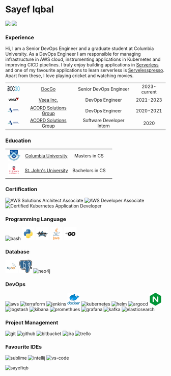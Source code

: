 # Sayef Iqbal

[![](https://img.shields.io/badge/LinkedIn-blue)](https://www.linkedin.com/in/sayef-iqbal/)
![](https://komarev.com/ghpvc/?username=sayefiqb&style=flat-square&color=blue)

### Experience
Hi, I am a Senior DevOps Engineer and a graduate student at Columbia University. As a DevOps Engineer I am responsible for managing infrastructure in AWS cloud, instrumenting applications in Kubernetes and improving CICD pipelines. I truly enjoy building applications in [Serverless](https://aws.amazon.com/serverless/) and one of my favourite applications to learn serverless is [Servelesspresso](https://serverlessland.com/reinvent2021/serverlesspresso). Apart from these, I love playing cricket and watching movies.



| | | | |
|:--:|:--:|:--:|:--:|
| <img width="40" height="15" src="./docgo.png" alt="DocGo"></img> | [DocGo](https://www.docgo.com/) | Senior DevOps Engineer | 2023-current|
| <img width="40" src="./veea.jpeg" alt="Veea Inc."></img> | [Veea Inc.](https://www.veea.com/) | DevOps Engineer | 2021-2023|
| <img width="40" src="./asg.png" alt="ACORD Solutions Group"></img> | [ACORD Solutions Group](https://www.acordsolutions.com/) | DevOps Engineer | 2020-2021 |
| <img width="40" src="./asg.png" alt="ACORD Solutions Group"></img> | [ACORD Solutions Group](https://www.acordsolutions.com/) | Software Developer Intern| 2020 |


### Education


| | | | |
|:--:|:--:|:--:|:--:|
| <img width="40" src="./columbia.png" alt="Columbia University"></img> | [Columbia University](https://www.columbia.edu/) | Masters in CS |
| <img width="40" src="./sju.png" alt="St. John's University"></img> | [St. John's University](https://www.stjohns.edu/) | Bachelors in CS |


### Certification
<p align="left"><img src="https://images.credly.com/images/0e284c3f-5164-4b21-8660-0d84737941bc/twitter_thumb_201604_image.png" alt="AWS Solutions Architect Associate" title="AWS Solutions Architect Associate" width="40" height="40"/> <img src="https://encrypted-tbn0.gstatic.com/images?q=tbn:ANd9GcRGTHpfaBs2Q8sNJaO3a9fYCTxLhUWurruKaa6g_Rsk8w&s" alt="AWS Developer Associate" title="AWS Developer Associate" width="40" height="40"/> <img src="https://encrypted-tbn0.gstatic.com/images?q=tbn:ANd9GcQ2Hax8Lrp1R3heEyPe3xqUDHUM_6ziLwj4Nk-eOpIk2Q&s" alt="Certified Kubernetes Application Developer" title="Certified Kubernetes Application Developer" width="40" height="40"/> </p>


### Programming Language
<p align="left"><img src="https://www.vectorlogo.zone/logos/gnu_bash/gnu_bash-icon.svg" alt="bash" title="bash" title="bash" width="40" height="40"/>  <img src="https://raw.githubusercontent.com/github/explore/80688e429a7d4ef2fca1e82350fe8e3517d3494d/topics/python/python.png" alt="python" title="python" width="40" height="40"/> <img src="https://raw.githubusercontent.com/github/explore/b15b6cf1726418913aafbf337a749dded180279d/topics/groovy/groovy.png" alt="groovy" title="groovy" width="40" height="40"/>  <img src="https://raw.githubusercontent.com/github/explore/80688e429a7d4ef2fca1e82350fe8e3517d3494d/topics/java/java.png" alt="java" title="java8" width="40" height="40"/>  <img src="https://raw.githubusercontent.com/github/explore/80688e429a7d4ef2fca1e82350fe8e3517d3494d/topics/go/go.png" alt="go" title="go" width="40" height="40"/> </p>

### Database
<p align="left"><img src="https://raw.githubusercontent.com/github/explore/80688e429a7d4ef2fca1e82350fe8e3517d3494d/topics/mysql/mysql.png" alt="mysql" title="mysql" width="40" height="40"/>  <img src="https://raw.githubusercontent.com/github/explore/80688e429a7d4ef2fca1e82350fe8e3517d3494d/topics/postgresql/postgresql.png" alt="postgresql" title="postgresql" width="40" height="40"/>  <img src="https://neo4j.com/wp-content/themes/neo4jweb/v2-templates/brand/assets/logo-section-1.svg" alt="neo4j" title="neo4j" width="40" height="40"/> </p>


### DevOps
<p align="left"><img src="https://www.vectorlogo.zone/logos/amazon_aws/amazon_aws-icon.svg" alt="aws" title="aws" width="40" height="40"/> <img src="https://www.vectorlogo.zone/logos/terraformio/terraformio-icon.svg" alt="terraform" title="terraform" width="40" height="40"/> <img src="https://www.vectorlogo.zone/logos/jenkins/jenkins-icon.svg" alt="jenkins" title="jenkins" width="40" height="40"/> <img src="https://raw.githubusercontent.com/github/explore/80688e429a7d4ef2fca1e82350fe8e3517d3494d/topics/docker/docker.png" alt="docker" title="docker" width="40" height="40"/>  <img src="https://www.vectorlogo.zone/logos/kubernetes/kubernetes-icon.svg" alt="kubernetes" title="kubernetes" width="40" height="40"/>  <img src="https://www.vectorlogo.zone/logos/helmsh/helmsh-icon.svg" alt="helm" title="helm" width="40" height="40"/> <img src="https://cncf-branding.netlify.app/img/projects/argo/icon/color/argo-icon-color.svg" alt="argocd" title="argocd" width="40" height="40"/> <img src="https://raw.githubusercontent.com/github/explore/85cceaeeaf993ca35664dc37ea24f9237fbbfc14/topics/nginx/nginx.png" alt="nginx" title="nginx" width="40" height="40"/>  <img src="https://www.vectorlogo.zone/logos/elasticco_logstash/elasticco_logstash-icon.svg" alt="logstash" title="logstash" width="40" height="40"/> <img src="https://www.vectorlogo.zone/logos/elasticco_kibana/elasticco_kibana-icon.svg" alt="kibana" title="kibana" width="40" height="40"/> <img src="https://www.vectorlogo.zone/logos/prometheusio/prometheusio-icon.svg" alt="promethues" title="promethues" width="40" height="40"/> <img src="https://www.vectorlogo.zone/logos/grafana/grafana-icon.svg" alt="grafana" title="grafana" width="40" height="40"/> <img src="https://www.vectorlogo.zone/logos/apache_kafka/apache_kafka-icon.svg" alt="kafka" title="kafka" width="40" height="40"/> <img src="https://www.vectorlogo.zone/logos/elastic/elastic-icon.svg" alt="elasticsearch" title="elasticsearch" width="40" height="40"/> </p>

### Project Management
<p align="left"><img src="https://www.vectorlogo.zone/logos/git-scm/git-scm-icon.svg" alt="git" title="git" width="40" height="40"/>  <img src="https://www.vectorlogo.zone/logos/github/github-icon.svg" alt="github" title="github" width="40" height="40"/> <img src="https://www.vectorlogo.zone/logos/bitbucket/bitbucket-icon.svg" alt="bitbucket" title="bitbucket" width="40" height="40"/>  <img src="https://www.vectorlogo.zone/logos/atlassian_jira/atlassian_jira-icon.svg" alt="jira" title="jira" width="40" height="40"/> <img src="https://www.vectorlogo.zone/logos/trello/trello-icon.svg" alt="trello" title="trello" width="40" height="40"/></p>

### Favourite IDEs
<p align="left"><img src="https://cdn.worldvectorlogo.com/logos/sublime-text.svg" alt="sublime" title="sublime" width="40" height="40"/> <img src="https://cdn.worldvectorlogo.com/logos/intellij-idea-1.svg" alt="intellij" title="intellij" width="40" height="40"/> <img src="https://www.vectorlogo.zone/logos/visualstudio_code/visualstudio_code-icon.svg" alt="vs-code" title="vs-code" width="40" height="40"/> </p>

<!-- <p>&nbsp;<img align="center" src="https://github-readme-stats.vercel.app/api?username=sayefiqb&show_icons=true&hide=stars,issues" alt="sayefqb" /></p> -->

<p><img align="left" src="https://github-readme-stats.vercel.app/api/top-langs?username=sayefiqb&show_icons=true&locale=en&layout=compact" alt="sayefiqb" /></p>